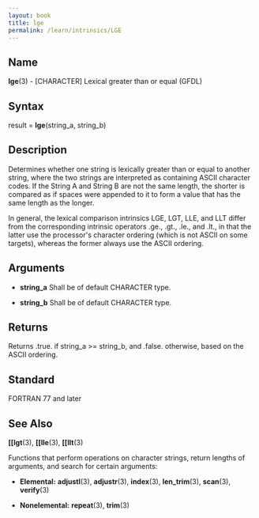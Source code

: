 ```yaml
---
layout: book
title: lge
permalink: /learn/intrinsics/LGE
---
```

## __Name__

__lge__(3) - \[CHARACTER\] Lexical greater than or equal
(GFDL)

## __Syntax__

result = __lge__(string\_a, string\_b)

## __Description__

Determines whether one string is lexically greater than or equal to
another string, where the two strings are interpreted as containing
ASCII character codes. If the String A and String B are not the same
length, the shorter is compared as if spaces were appended to it to form
a value that has the same length as the longer.

In general, the lexical comparison intrinsics LGE, LGT, LLE, and LLT
differ from the corresponding intrinsic operators .ge., .gt., .le., and
.lt., in that the latter use the processor's character ordering (which
is not ASCII on some targets), whereas the former always use the ASCII
ordering.

## __Arguments__

  - __string\_a__
    Shall be of default CHARACTER type.

  - __string\_b__
    Shall be of default CHARACTER type.

## __Returns__

Returns .true. if string\_a \>= string\_b, and .false. otherwise, based
on the ASCII ordering.

## __Standard__

FORTRAN 77 and later

## __See Also__

__\[\[lgt__(3), __\[\[lle__(3), __\[\[llt__(3)

Functions that perform operations on character strings, return lengths
of arguments, and search for certain arguments:

  - __Elemental:__
    __adjustl__(3), __adjustr__(3), __index__(3), __len\_trim__(3),
    __scan__(3), __verify__(3)

  - __Nonelemental:__
    __repeat__(3), __trim__(3)

